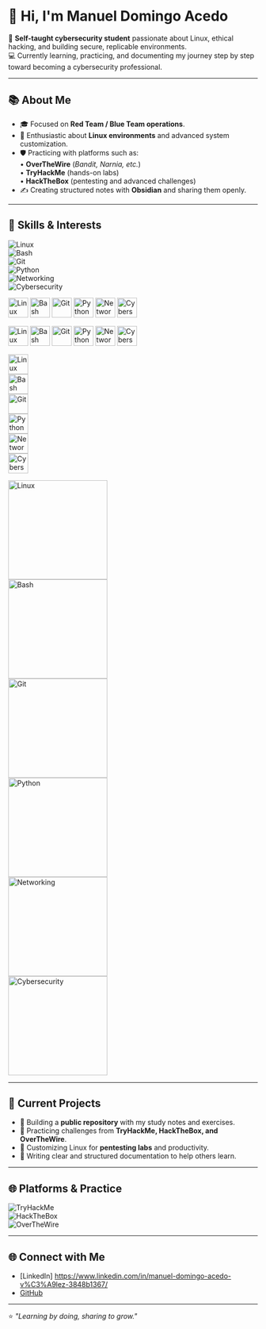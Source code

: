 # 👋 Hi, I'm Manuel Domingo Acedo  

🔐 **Self-taught cybersecurity student** passionate about Linux, ethical hacking, and building secure, replicable environments.  
💻 Currently learning, practicing, and documenting my journey step by step toward becoming a cybersecurity professional.  

---

## 📚 About Me  
- 🎓 Focused on **Red Team / Blue Team operations**.  
- 🐧 Enthusiastic about **Linux environments** and advanced system customization.  
- 🛡️ Practicing with platforms such as:  
  • **OverTheWire** (*Bandit, Narnia, etc.*)  
  • **TryHackMe** (hands-on labs)  
  • **HackTheBox** (pentesting and advanced challenges)  
- ✍️ Creating structured notes with **Obsidian** and sharing them openly.  

---

## 🔑 Skills & Interests  

![Linux](https://img.shields.io/badge/Linux-FCC624?style=flat-square&logo=linux&logoColor=black)  
![Bash](https://img.shields.io/badge/Bash-121011?style=flat-square&logo=gnu-bash&logoColor=white)  
![Git](https://img.shields.io/badge/Git-F05032?style=flat-square&logo=git&logoColor=white)  
![Python](https://img.shields.io/badge/Python-3776AB?style=flat-square&logo=python&logoColor=white)  
![Networking](https://img.shields.io/badge/Networking-0078D7?style=flat-square&logo=cisco&logoColor=white)  
![Cybersecurity](https://img.shields.io/badge/Cybersecurity-FF0000?style=flat-square&logo=protonvpn&logoColor=white)  


<img src="https://img.shields.io/badge/Linux-FCC624?style=flat-square&logo=linux&logoColor=black" alt="Linux" height="40"/>
<img src="https://img.shields.io/badge/Bash-121011?style=flat-square&logo=gnu-bash&logoColor=white" alt="Bash" height="40"/>
<img src="https://img.shields.io/badge/Git-F05032?style=flat-square&logo=git&logoColor=white" alt="Git" height="40"/>
<img src="https://img.shields.io/badge/Python-3776AB?style=flat-square&logo=python&logoColor=white" alt="Python" height="40"/>
<img src="https://img.shields.io/badge/Networking-0078D7?style=flat-square&logo=cisco&logoColor=white" alt="Networking" height="40"/>
<img src="https://img.shields.io/badge/Cybersecurity-FF0000?style=flat-square&logo=protonvpn&logoColor=white" alt="Cybersecurity" height="40"/>

<p align="left">
  <img src="https://img.shields.io/badge/Linux-FCC624?style=flat-square&logo=linux&logoColor=black" alt="Linux" height="40"/>
  <img src="https://img.shields.io/badge/Bash-121011?style=flat-square&logo=gnu-bash&logoColor=white" alt="Bash" height="40"/>
  <img src="https://img.shields.io/badge/Git-F05032?style=flat-square&logo=git&logoColor=white" alt="Git" height="40"/>
  <img src="https://img.shields.io/badge/Python-3776AB?style=flat-square&logo=python&logoColor=white" alt="Python" height="40"/>
  <img src="https://img.shields.io/badge/Networking-0078D7?style=flat-square&logo=cisco&logoColor=white" alt="Networking" height="40"/>
  <img src="https://img.shields.io/badge/Cybersecurity-FF0000?style=flat-square&logo=protonvpn&logoColor=white" alt="Cybersecurity" height="40"/>
</p>

<p align="left">
  <img src="https://img.shields.io/badge/Linux-FCC624?style=flat-square&logo=linux&logoColor=black" alt="Linux" height="40"/><br>
  <img src="https://img.shields.io/badge/Bash-121011?style=flat-square&logo=gnu-bash&logoColor=white" alt="Bash" height="40"/><br>
  <img src="https://img.shields.io/badge/Git-F05032?style=flat-square&logo=git&logoColor=white" alt="Git" height="40"/><br>
  <img src="https://img.shields.io/badge/Python-3776AB?style=flat-square&logo=python&logoColor=white" alt="Python" height="40"/><br>
  <img src="https://img.shields.io/badge/Networking-0078D7?style=flat-square&logo=cisco&logoColor=white" alt="Networking" height="40"/><br>
  <img src="https://img.shields.io/badge/Cybersecurity-FF0000?style=flat-square&logo=protonvpn&logoColor=white" alt="Cybersecurity" height="40"/>
</p>
<p align="left">
  <img src="https://img.shields.io/badge/Linux-FCC624?style=for-the-badge&logo=linux&logoColor=black" alt="Linux" width="200"/>
  <br>
  <img src="https://img.shields.io/badge/Bash-121011?style=for-the-badge&logo=gnu-bash&logoColor=white" alt="Bash" width="200"/>
  <br>
  <img src="https://img.shields.io/badge/Git-F05032?style=for-the-badge&logo=git&logoColor=white" alt="Git" width="200"/>
  <br>
  <img src="https://img.shields.io/badge/Python-3776AB?style=for-the-badge&logo=python&logoColor=white" alt="Python" width="200"/>
  <br>
  <img src="https://img.shields.io/badge/Networking-0078D7?style=for-the-badge&logo=cisco&logoColor=white" alt="Networking" width="200"/>
  <br>
  <img src="https://img.shields.io/badge/Cybersecurity-FF0000?style=for-the-badge&logo=protonvpn&logoColor=white" alt="Cybersecurity" width="200"/>
</p>

---

## 🚀 Current Projects  
- 📂 Building a **public repository** with my study notes and exercises.  
- 🧩 Practicing challenges from **TryHackMe, HackTheBox, and OverTheWire**.  
- 🔐 Customizing Linux for **pentesting labs** and productivity.  
- 📝 Writing clear and structured documentation to help others learn.  

---

## 🌐 Platforms & Practice  

![TryHackMe](https://img.shields.io/badge/TryHackMe-212C42?style=flat-square&logo=tryhackme&logoColor=white)  
![HackTheBox](https://img.shields.io/badge/HackTheBox-9FEF00?style=flat-square&logo=hackthebox&logoColor=black)  
![OverTheWire](https://img.shields.io/badge/OverTheWire-000000?style=flat-square&logo=gnu&logoColor=white)  

---

## 🌐 Connect with Me  
- [LinkedIn] https://www.linkedin.com/in/manuel-domingo-acedo-v%C3%A9lez-3848b1367/
- [GitHub](https://github.com/Redz-10111)  

---

⭐ *"Learning by doing, sharing to grow."*  
